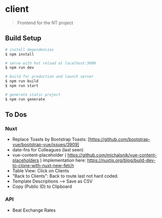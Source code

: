 # client

> Frontend for the NT project

## Build Setup

``` bash
# install dependencies
$ npm install

# serve with hot reload at localhost:3000
$ npm run dev

# build for production and launch server
$ npm run build
$ npm run start

# generate static project
$ npm run generate
```

## To Dos
### Nuxt
* Replace Toasts by Bootstrap Toasts: [https://github.com/bootstrap-vue/bootstrap-vue/issues/3909]
* date-fns for Colleagues (last seen)
* vue-content-placeholder ( https://github.com/michalsnik/vue-content-placeholders ) implementation here: https://nuxtjs.org/blog/build-dev-to-clone-with-nuxt-new-fetch
* Table View: Click on Clients
* "Back to Clients": Back to route last not hard coded.
* Template Descriptions --> Save as CSV
* Copy (Public ID) to Clipboard

### API
* Beat Exchange Rates
